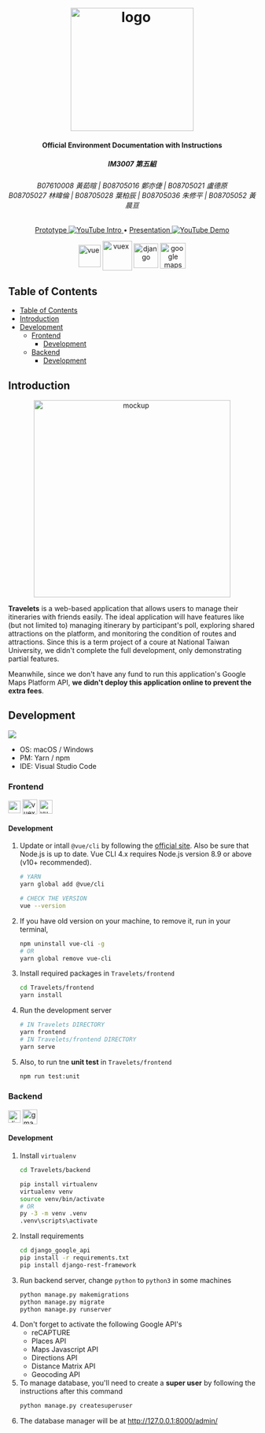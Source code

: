 <h1 align="center">
  <br>
  <img src="https://i.ibb.co/42twpSx/Logo-wordmark.png" alt="logo" width="250">
</h1>

<h4 align="center">Official Environment Documentation with Instructions</h4>
<h5 align="center">IM3007 第五組</h5>
<h6 align="center">
B07610008 黃茹暄 | B08705016 鄭亦倢 | B08705021 盧德原<br>B08705027 林暐倫 | B08705028 葉柏辰 | B08705036 朱修平 | B08705052 黃晨亘
</h6>

<p align="center">
  <a href="https://youtu.be/eq2FWnvRG7k">
    Prototype
    <img src="https://shields.io/youtube/views/eq2FWnvRG7k"
         alt="YouTube Intro">
  </a>
• 
  <a href="https://youtu.be/71VSAsxW_3E">
    Presentation
    <img src="https://shields.io/youtube/views/71VSAsxW_3E"
         alt="YouTube Demo">
  </a>
</p>

<p align="center">
    <img src="https://upload.wikimedia.org/wikipedia/commons/thumb/9/95/Vue.js_Logo_2.svg/2367px-Vue.js_Logo_2.svg.png" height="45" align="center"  alt="vue">
    <img src="https://user-images.githubusercontent.com/7110136/29002857-9e802f08-7ab4-11e7-9c31-604b5d0d0c19.png" height="60" align="center"  alt="vuex">
    <img src="https://upload.wikimedia.org/wikipedia/commons/thumb/7/75/Django_logo.svg/2560px-Django_logo.svg.png" height="50" align="center" alt="django">
    <img src="https://upload.wikimedia.org/wikipedia/commons/thumb/a/aa/Google_Maps_icon_%282020%29.svg/1200px-Google_Maps_icon_%282020%29.svg.png" height="52" align="center" alt="google maps">
</p>

## Table of Contents

- [Table of Contents](#table-of-contents)
- [Introduction](#introduction)
- [Development](#development)
  - [Frontend](#frontend)
    - [Development](#development-1)
  - [Backend](#backend)
    - [Development](#development-2)

## Introduction

<p align="center">
  <a href="https://ibb.co/jzX2Wgq"><img src="https://i.ibb.co/nBJvnz4/i-Phone-12-Pro-Wooden-Hands.png" alt="mockup" border="0" height="400"></a>
</p>

**Travelets** is a web-based application that allows users to manage their itineraries with friends easily. The ideal application will have features like (but not limited to) managing itinerary by participant's poll, exploring shared attractions on the platform, and monitoring the condition of routes and attractions. Since this is a term project of a coure at National Taiwan University, we didn't complete the full development, only demonstrating partial features.

Meanwhile, since we don't have any fund to run this application's Google Maps Platform API, **we didn't deploy this application online to prevent the extra fees**.
## Development 
![](https://shields.io/badge/platform-macOS%20%7C%20Windows-%23989898?style=flat-square)
- OS: macOS / Windows 
- PM: Yarn / npm
- IDE: Visual Studio Code
### Frontend
<img src="https://upload.wikimedia.org/wikipedia/commons/thumb/9/95/Vue.js_Logo_2.svg/2367px-Vue.js_Logo_2.svg.png" height="25" align="center" alt="vue"> <img src="https://user-images.githubusercontent.com/7110136/29002857-9e802f08-7ab4-11e7-9c31-604b5d0d0c19.png" height="30" align="center"  alt="vuex"> <img src="https://iconape.com/wp-content/png_logo_vector/vuetify-logo.png" height="27.5" align="center"  alt="vuetify">

#### Development
1. Update or intall `@vue/cli` by following the [official site](https://cli.vuejs.org/guide/installation.html). Also be sure that Node.js is up to date. Vue CLI 4.x requires Node.js version 8.9 or above (v10+ recommended).
    ```sh
    # YARN
    yarn global add @vue/cli

    # CHECK THE VERSION
    vue --version
    ```
2. If you have old version on your machine, to remove it, run in your terminal,
    ```sh
    npm uninstall vue-cli -g
    # OR
    yarn global remove vue-cli
    ```
3. Install required packages in `Travelets/frontend`
    ```sh
    cd Travelets/frontend
    yarn install
    ```
4. Run the development server
    ```sh
    # IN Travelets DIRECTORY
    yarn frontend
    # IN Travelets/frontend DIRECTORY
    yarn serve
    ```
5. Also, to run tne **unit test** in `Travelets/frontend`
    ```sh
    npm run test:unit
    ```
### Backend
<img src="https://upload.wikimedia.org/wikipedia/commons/thumb/7/75/Django_logo.svg/2560px-Django_logo.svg.png" height="25" align="center" alt="django"> <img src="https://upload.wikimedia.org/wikipedia/commons/thumb/a/aa/Google_Maps_icon_%282020%29.svg/1200px-Google_Maps_icon_%282020%29.svg.png" height="30" align="center"  alt="gmaps">

#### Development
1. Install `virtualenv`
    ```sh
    cd Travelets/backend
    ```
    ```sh
    pip install virtualenv
    virtualenv venv
    source venv/bin/activate
    # OR
    py -3 -m venv .venv
    .venv\scripts\activate
    ```
2. Install requirements
    ```sh
    cd django_google_api
    pip install -r requirements.txt
    pip install django-rest-framework
    ```
3. Run backend server, change `python` to `python3` in some machines
    ```sh
    python manage.py makemigrations
    python manage.py migrate
    python manage.py runserver
    ```
4. Don't forget to activate the following Google API's
   - reCAPTURE
   - Places API
   - Maps Javascript API
   - Directions API
   - Distance Matrix API
   - Geocoding API
5. To manage database, you'll need to create a **super user** by following the instructions after this command
    ```sh
    python manage.py createsuperuser
    ```
6. The database manager will be at http://127.0.0.1:8000/admin/
